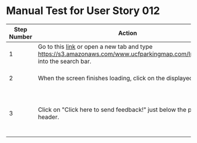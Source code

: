 # Manual Test for User Story 012

| Step Number | Action | Observation |
|----|------------|--------|
| 1 | Go to this [link](https://s3.amazonaws.com/www.ucfparkingmap.com/Index.html) or open a new tab and type https://s3.amazonaws.com/www.ucfparkingmap.com/Index.html into the search bar. | You should see "Click image to agree and continue" and an image below |
| 2 | When the screen finishes loading, click on the displayed image | You should be redirected to the home page, displaying a map of the UCF campus. |
| 3 | Click on "Click here to send feedback!" just below the page header. | A email client should open up on the device the user is using with the following fields filled out --- To: where2park.devs@gmail.com --- Subject: Feedback|
